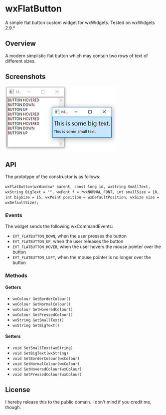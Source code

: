# wxFlatButton
A simple flat button custom widget for wxWidgets. Tested on wxWidgets 2.9.*

## Overview
A modern simplistic flat button which may contain two rows of text of different sizes.

## Screenshots
![wxFlatButton](https://raw.githubusercontent.com/petru-dimitriu/wxFlatButton/master/screen1.png)

## API
The prototype of the constructor is as follows:

`wxFlatButton(wxWindow* parent, const long id, wxString SmallText,
                 wxString BigText = "", wxFont f = *wxNORMAL_FONT,
                 int smallSize = 10, int bigSize = 15,
                 wxPoint position = wxDefaultPosition,
                 wxSize size = wxDefaultSize);`
				 
### Events
The widget sends the following wxCommandEvents:

* `EVT_FLATBUTTON_DOWN`, when the user presses the button
* `EVT_FLATBUTTON_UP`, when the user releases the button
* `EVT_FLATBUTTON_HOVER`, when the user hovers the mouse pointer over the button
* `EVT_FLATBUTTON_LEFT`, when the mouse pointer is no longer over the button

### Methods

#### Getters
* `wxColour GetBorderColour()`
* `wxColour GetNormalColour()`
* `wxColour GetHoveredColour()`
* `wxColour GetPressedColour()`
* `wxString GetSmallText()`
* `wxString GetBigText()`

#### Setters
* `void SetSmallText(wxString)`
* `void SetBigText(wxString)`
* `void SetBorderColour(wxColour)`
* `void SetNormalColour(wxColour)`
* `void SetHoveredColour(wxColour)`
* `void SetPressedColour(wxColour)`

## License
I hereby release this to the public domain. I don't mind if you credit me, though.
